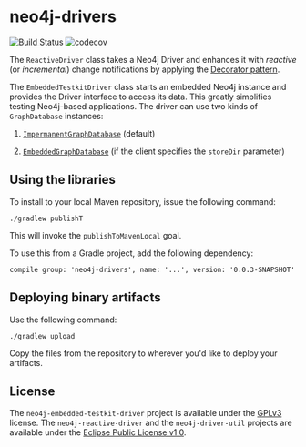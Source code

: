 # neo4j-drivers

[![Build Status](https://travis-ci.org/bfaksdl/neo4j-drivers.svg?branch=master)](https://travis-ci.org/bfaksdl/neo4j-drivers)
[![codecov](https://codecov.io/gh/baldan42/neo4j-drivers/branch/master/graph/badge.svg)](https://codecov.io/gh/baldan42/neo4j-drivers)

The `ReactiveDriver` class takes a Neo4j Driver and enhances it with _reactive_ (or _incremental_) change notifications by applying the [Decorator pattern](https://en.wikipedia.org/wiki/Decorator_pattern).

The `EmbeddedTestkitDriver` class starts an embedded Neo4j instance and provides the Driver interface to access its data. This greatly simplifies testing Neo4j-based applications. The driver can use two kinds of `GraphDatabase` instances:
1. [`ImpermanentGraphDatabase`](https://github.com/neo4j/neo4j/blob/3.2/community/kernel/src/test/java/org/neo4j/test/ImpermanentGraphDatabase.java) (default)

2. [`EmbeddedGraphDatabase`](https://github.com/neo4j/neo4j/blob/3.2/community/kernel/src/main/java/org/neo4j/kernel/internal/EmbeddedGraphDatabase.java) (if the client specifies the `storeDir` parameter)

## Using the libraries

To install to your local Maven repository, issue the following command:

```
./gradlew publishT
```

This will invoke the `publishToMavenLocal` goal.

To use this from a Gradle project, add the following dependency:

```
compile group: 'neo4j-drivers', name: '...', version: '0.0.3-SNAPSHOT'
```

## Deploying binary artifacts

Use the following command:

```
./gradlew upload
```

Copy the files from the repository to wherever you'd like to deploy your artifacts.

## License

The `neo4j-embedded-testkit-driver` project is available under the [GPLv3](https://www.gnu.org/licenses/gpl-3.0.en.html) license. The `neo4j-reactive-driver` and the `neo4j-driver-util` projects are available under the [Eclipse Public License v1.0](http://www.eclipse.org/legal/epl-v10.html).
